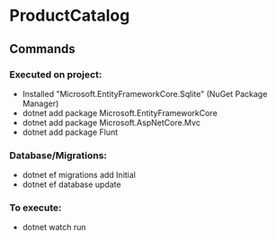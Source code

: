 # ProductCatalog


## Commands

### Executed on project:
- Installed "Microsoft.EntityFrameworkCore.Sqlite" (NuGet Package Manager)
- dotnet add package Microsoft.EntityFrameworkCore
- dotnet add package Microsoft.AspNetCore.Mvc
- dotnet add package Flunt

### Database/Migrations:
- dotnet ef migrations add Initial
- dotnet ef database update


### To execute:
- dotnet watch run
